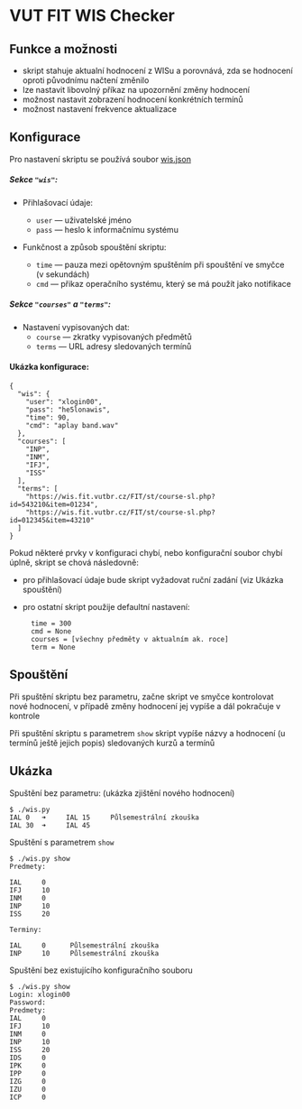 VUT FIT WIS Checker
===================

Funkce a možnosti
-----------------
- skript stahuje aktualní hodnocení z WISu a porovnává, zda se hodnocení oproti původnímu načtení změnilo
- lze nastavit libovolný příkaz na upozornění změny hodnocení
- možnost nastavit zobrazení hodnocení konkrétních termínů
- možnost nastavení frekvence aktualizace


Konfigurace
-----------

Pro nastavení skriptu se používá soubor [wis.json](/wis.json "wis.json")

##### Sekce `"wis"`: #####

 * Přihlašovací údaje:
    + `user` — uživatelské jméno
    + `pass` — heslo k informačnímu systému

 * Funkčnost a způsob spouštění skriptu:
    + `time` — pauza mezi opětovným spuštěním při spouštění ve smyčce (v sekundách)
    + `cmd` — přikaz operačního systému, který se má použít jako notifikace

##### Sekce `"courses"` a `"terms"`: #####

 * Nastavení vypisovaných dat:
    + `course` — zkratky vypisovaných předmětů
    + `terms` — URL adresy sledovaných termínů
    
#### Ukázka konfigurace: ####
    {
      "wis": {
        "user": "xlogin00",
        "pass": "he5lonawis",
        "time": 90,
        "cmd": "aplay band.wav"
      },
      "courses": [
        "INP",
        "INM",
        "IFJ",
        "ISS"
      ],
      "terms": [
        "https://wis.fit.vutbr.cz/FIT/st/course-sl.php?id=543210&item=01234",
        "https://wis.fit.vutbr.cz/FIT/st/course-sl.php?id=012345&item=43210"
      ]
    }

Pokud některé prvky v konfiguraci chybí, nebo konfigurační soubor chybí úplně, skript se chová následovně:

- pro přihlašovací údaje bude skript vyžadovat ruční zadání (viz Ukázka spouštění)
- pro ostatní skript použije defaultní nastavení:

        time = 300
        cmd = None
        courses = [všechny předměty v aktualním ak. roce]
        term = None


Spouštění
---------

Při spuštění skriptu bez parametru, začne skript ve smyčce kontrolovat nové hodnocení, v případě změny hodnocení jej vypíše a dál pokračuje v kontrole

Při spuštění skriptu s parametrem `show` skript vypíše názvy a hodnocení (u termínů ještě jejich popis) sledovaných kurzů a termínů


Ukázka
------

Spuštění bez parametru: (ukázka zjištění nového hodnocení)

    $ ./wis.py
    IAL 0   ➜     IAL 15     Půlsemestrální zkouška
    IAL 30  ➜     IAL 45 
Spuštění s parametrem `show`

    $ ./wis.py show
    Predmety:

    IAL     0
    IFJ     10
    INM     0
    INP     10
    ISS     20

    Terminy:

    IAL     0      Půlsemestrální zkouška
    INP     10     Půlsemestrální zkouška
Spuštění bez existujícího konfiguračního souboru

    $ ./wis.py show
    Login: xlogin00
    Password:
    Predmety:
    IAL     0
    IFJ     10
    INM     0
    INP     10
    ISS     20
    IDS     0
    IPK     0
    IPP     0
    IZG     0
    IZU     0
    ICP     0
